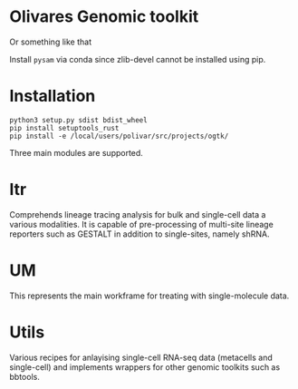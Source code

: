# Olivares Genomic toolkit

Or something like that

Install `pysam` via conda since zlib-devel cannot be installed using pip.
# Installation
```
python3 setup.py sdist bdist_wheel
pip install setuptools_rust
pip install -e /local/users/polivar/src/projects/ogtk/
```

Three main modules are supported.

# ltr
Comprehends lineage tracing analysis for bulk and single-cell data a various modalities. It is capable of pre-processing of multi-site lineage reporters such as GESTALT in addition to single-sites, namely shRNA.

# UM
This represents the main workframe for treating with single-molecule data. 

# Utils
Various recipes for anlayising single-cell RNA-seq data (metacells and single-cell) and implements wrappers for other genomic toolkits such as bbtools.
